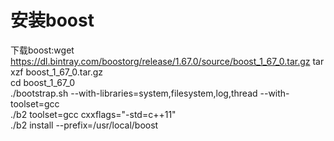 # 安装boost
下载boost:wget https://dl.bintray.com/boostorg/release/1.67.0/source/boost_1_67_0.tar.gz
tar xzf boost_1_67_0.tar.gz  
cd boost_1_67_0  
./bootstrap.sh --with-libraries=system,filesystem,log,thread --with-toolset=gcc  
./b2 toolset=gcc cxxflags="-std=c++11"  
./b2 install --prefix=/usr/local/boost  
